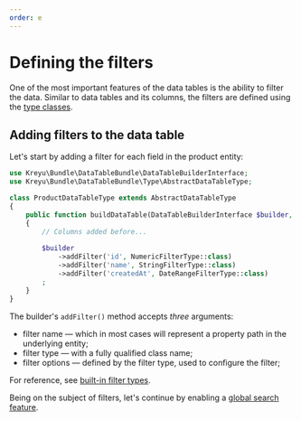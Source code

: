 ```yaml
---
order: e
---
```


# Defining the filters

One of the most important features of the data tables is the ability to filter the data.
Similar to data tables and its columns, the filters are defined using the [type classes](../features/type-classes.md).

## Adding filters to the data table

Let's start by adding a filter for each field in the product entity:

```php # src/DataTable/Type/ProductDataTableType.php
use Kreyu\Bundle\DataTableBundle\DataTableBuilderInterface;
use Kreyu\Bundle\DataTableBundle\Type\AbstractDataTableType;

class ProductDataTableType extends AbstractDataTableType
{
    public function buildDataTable(DataTableBuilderInterface $builder, array $options): void
    {
        // Columns added before...
        
        $builder
            ->addFilter('id', NumericFilterType::class)
            ->addFilter('name', StringFilterType::class)
            ->addFilter('createdAt', DateRangeFilterType::class)
        ;
    }
}
```

The builder's `addFilter()` method accepts _three_ arguments:

- filter name — which in most cases will represent a property path in the underlying entity;
- filter type — with a fully qualified class name;
- filter options — defined by the filter type, used to configure the filter;

For reference, see [built-in filter types](../reference/filters/types.md).

Being on the subject of filters, let's continue by enabling a [global search feature](enabling-global-search.md).
